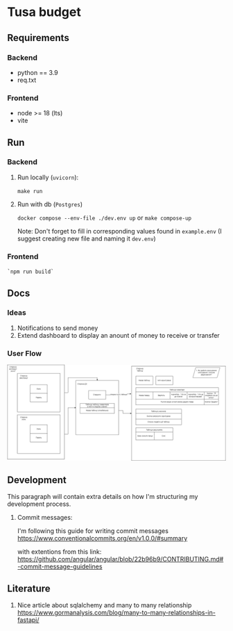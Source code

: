 # Tusa budget

## Requirements

### Backend 
* python == 3.9
* req.txt

### Frontend
* node >= 18 (lts)
* vite


## Run

### Backend

1. Run locally (`uvicorn`):

    `make run`

2. Run with db (`Postgres`)

    `docker compose --env-file ./dev.env up` or `make compose-up`

    Note:
        Don't forget to fill in corresponding values found in `example.env` (I suggest creating new file and naming it `dev.env`)

### Frontend

    `npm run build`

## Docs

### Ideas

1. Notifications to send money
2. Extend dashboard to display an anount of money to receive or transfer

### User Flow

![User Flow diagram](./docs/userflow.jpg "User Flow diagram")

## Development

This paragraph will contain extra details on how I'm structuring my development process.

1. Commit messages:

    I'm following this guide for writing commit messages https://www.conventionalcommits.org/en/v1.0.0/#summary 
    
    with extentions from this link: https://github.com/angular/angular/blob/22b96b9/CONTRIBUTING.md#-commit-message-guidelines 

## Literature

1. Nice article about sqlalchemy and many to many relationship https://www.gormanalysis.com/blog/many-to-many-relationships-in-fastapi/

